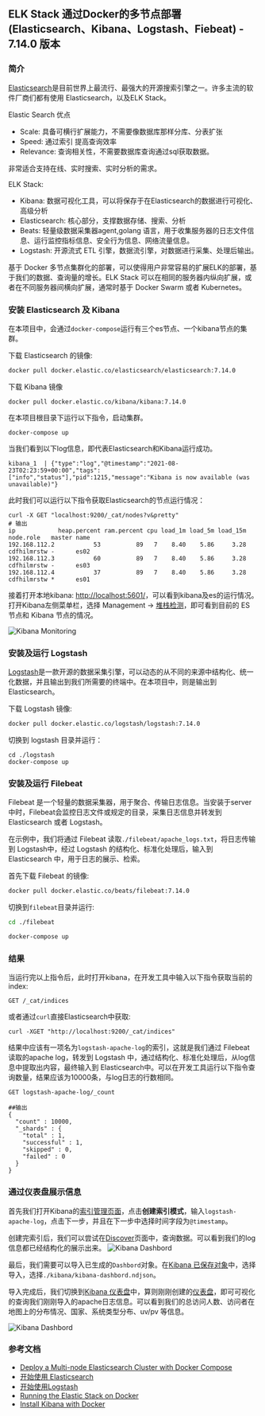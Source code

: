 ## ELK Stack 通过Docker的多节点部署 (Elasticsearch、Kibana、Logstash、Fiebeat) - 7.14.0 版本

### 简介

[Elasticsearch](https://www.elastic.co/cn/elasticsearch/)是目前世界上最流行、最强大的开源搜索引擎之一。许多主流的软件厂商们都有使用 Elasticsearch，以及ELK Stack。

Elastic Search 优点

 * Scale: 具备可横行扩展能力，不需要像数据库那样分库、分表扩张
 * Speed: 通过索引 提高查询效率
 * Relevance: 查询相关性，不需要数据库查询通过sql获取数据。

非常适合支持在线、实时搜索、实时分析的需求。

ELK Stack:

* Kibana: 数据可视化工具，可以将保存于在Elasticsearch的数据进行可视化、高级分析
* Elasticsearch: 核心部分，支撑数据存储、搜索、分析
* Beats: 轻量级数据采集器agent,golang 语言，用于收集服务器的日志文件信息、运行监控指标信息、安全行为信息、网络流量信息。
* Logstash: 开源流式 ETL 引擎，数据流引擎，对数据进行采集、处理后输出。

基于 Docker 多节点集群化的部署，可以使得用户非常容易的扩展ELK的部署，基于我们的数据、查询量的增长。ELK Stack 可以在相同的服务器内纵向扩展，或者在不同服务器间横向扩展，通常时基于 Docker Swarm 或者 Kubernetes。

### 安装 Elasticsearch 及 Kibana

在本项目中，会通过`docker-compose`运行有三个es节点、一个kibana节点的集群。

下载 Elasticsearch 的镜像:
``` bash
docker pull docker.elastic.co/elasticsearch/elasticsearch:7.14.0
```

下载 Kibana 镜像
```
docker pull docker.elastic.co/kibana/kibana:7.14.0
```

在本项目根目录下运行以下指令，启动集群。
```
docker-compose up
```
当我们看到以下log信息，即代表Elasticsearch和Kibana运行成功。
```
kibana_1  | {"type":"log","@timestamp":"2021-08-23T02:23:59+00:00","tags":["info","status"],"pid":1215,"message":"Kibana is now available (was unavailable)"}
```

此时我们可以运行以下指令获取Elasticsearch的节点运行情况：
```
curl -X GET "localhost:9200/_cat/nodes?v&pretty"
# 输出
ip            heap.percent ram.percent cpu load_1m load_5m load_15m node.role   master name
192.168.112.2           53          89   7    8.40    5.86     3.28 cdfhilmrstw -      es02
192.168.112.3           60          89   7    8.40    5.86     3.28 cdfhilmrstw -      es03
192.168.112.4           37          89   7    8.40    5.86     3.28 cdfhilmrstw *      es01
```

接着打开本地kibana: [http://localhost:5601/](http://localhost:5601/)，可以看到kibana及es的运行情况。打开Kibana左侧菜单栏，选择 Management -> [堆栈检测](http://localhost:5601/app/monitoring)，即可看到目前的 ES 节点和 Kibana 节点的情况。

![Kibana Monitoring](https://blog-images-1304189995.cos.ap-guangzhou.myqcloud.com/elk-docker/kibana-monitoring.png)


### 安装及运行 Logstash

[Logstash](https://www.elastic.co/guide/en/logstash/current/index.html)是一款开源的数据采集引擎，可以动态的从不同的来源中结构化、统一化数据，并且输出到我们所需要的终端中。在本项目中，则是输出到 Elasticsearch。

下载 Logstash 镜像:
``` bash
docker pull docker.elastic.co/logstash/logstash:7.14.0
```

切换到 logstash 目录并运行：
```
cd ./logstash
docker-compose up
```

### 安装及运行 Filebeat

Filebeat 是一个轻量的数据采集器，用于聚合、传输日志信息。当安装于server中时，Filebeat会监控日志文件或规定的目录，采集日志信息并转发到 Elasticsearch 或者 Logstash。

在示例中，我们将通过 Filebeat 读取`./filebeat/apache_logs.txt`，将日志传输到 Logstash中，经过 Logstash 的结构化、标准化处理后，输入到 Elasticsearch 中，用于日志的展示、检索。

首先下载 Filebeat 的镜像:
``` bash
docker pull docker.elastic.co/beats/filebeat:7.14.0
```

切换到`filebeat`目录并运行:

``` bash
cd ./filebeat

docker-compose up
```

### 结果

当运行完以上指令后，此时打开kibana，在开发工具中输入以下指令获取当前的index:

```
GET /_cat/indices
```

或者通过`curl`直接Elasticsearch中获取:
```
curl -XGET "http://localhost:9200/_cat/indices"
```

结果中应该有一项名为`logstash-apache-log`的索引，这就是我们通过 Filebeat 读取的apache log，转发到 Logstash 中，通过结构化、标准化处理后，从log信息中提取出内容，最终输入到 Elasticsearch中。可以在开发工具运行以下指令查询数量，结果应该为10000条，与log日志的行数相同。

```
GET logstash-apache-log/_count

##输出
{
  "count" : 10000,
  "_shards" : {
    "total" : 1,
    "successful" : 1,
    "skipped" : 0,
    "failed" : 0
  }
}
```

### 通过仪表盘展示信息

首先我们打开Kibana的[索引管理页面](http://localhost:5601/app/management/kibana/indexPatterns)，点击**创建索引模式**，输入`logstash-apache-log`，点击下一步，并且在下一步中选择时间字段为`@timestamp`。

创建完索引后，我们可以尝试在[Discover](http://localhost:5601/app/discover#/?_g=(filters:!(),query:(language:lucene,query:'*'),refreshInterval:(pause:!t,value:0),time:(from:'2015-05-10T19:10:56.990Z',to:'2015-05-25T19:10:56.990Z'))&_a=(columns:!(),filters:!(),index:'693a3a50-0183-11ec-b1da-dfd897cc0ac3',interval:auto,query:(language:kuery,query:''),sort:!(!('@timestamp',desc))))页面中，查询数据。可以看到我们的log信息都已经结构化的展示出来。
![Kibana Dashbord](https://blog-images-1304189995.cos.ap-guangzhou.myqcloud.com/elk-docker/kibana-discover.png)


最后，我们需要可以导入已生成的`Dashbord`对象。在[Kibana 已保存对象](http://localhost:5601/app/management/kibana/objects)中，选择导入，选择`./kibana/kibana-dashbord.ndjson`。

导入完成后，我们切换到[Kibana 仪表盘](http://localhost:5601/app/dashboards)中，算则刚刚创建的[仪表盘](http://localhost:5601/app/dashboards#/view/Sample-Dashboard-for-Apache-Logs)，即可可视化的查询我们刚刚导入的apache日志信息。可以看到我们的总访问人数、访问者在地图上的分布情况、国家、系统类型分布、uv/pv 等信息。

![Kibana Dashbord](https://blog-images-1304189995.cos.ap-guangzhou.myqcloud.com/elk-docker/kibana-dashbord.png)


### 参考文档

 - [Deploy a Multi-node Elasticsearch Cluster with Docker Compose](https://edward-cernera.medium.com/deploy-a-multi-node-elasticsearch-instance-with-docker-compose-ef63625f246e)
 - [开始使用 Elasticsearch](https://www.elastic.co/cn/webinars/getting-started-elasticsearch)
 - [开始使用Logstash](https://www.elastic.co/cn/webinars/getting-started-logstash)
 - [Running the Elastic Stack on Docker](https://www.elastic.co/guide/en/elastic-stack-get-started/current/get-started-docker.html#get-started-docker)
 - [Install Kibana with Docker](https://www.elastic.co/guide/en/kibana/current/docker.html)
